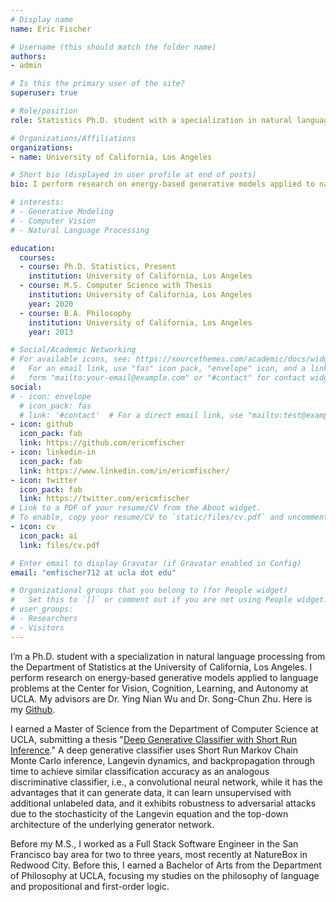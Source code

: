 ```yaml
---
# Display name
name: Eric Fischer

# Username (this should match the folder name)
authors:
- admin

# Is this the primary user of the site?
superuser: true

# Role/position
role: Statistics Ph.D. student with a specialization in natural language processing

# Organizations/Affiliations
organizations:
- name: University of California, Los Angeles

# Short bio (displayed in user profile at end of posts)
bio: I perform research on energy-based generative models applied to natural language processing problems.

# interests:
# - Generative Modeling
# - Computer Vision
# - Natural Language Processing

education:
  courses:
  - course: Ph.D. Statistics, Present
    institution: University of California, Los Angeles
  - course: M.S. Computer Science with Thesis
    institution: University of California, Los Angeles
    year: 2020
  - course: B.A. Philosophy
    institution: University of California, Los Angeles
    year: 2013

# Social/Academic Networking
# For available icons, see: https://sourcethemes.com/academic/docs/widgets/#icons
#   For an email link, use "fas" icon pack, "envelope" icon, and a link in the
#   form "mailto:your-email@example.com" or "#contact" for contact widget.
social:
# - icon: envelope
  # icon_pack: fas
  # link: '#contact'  # For a direct email link, use "mailto:test@example.org".
- icon: github
  icon_pack: fab
  link: https://github.com/ericmfischer
- icon: linkedin-in
  icon_pack: fab
  link: https://www.linkedin.com/in/ericmfischer/
- icon: twitter
  icon_pack: fab
  link: https://twitter.com/ericmfischer
# Link to a PDF of your resume/CV from the About widget.
# To enable, copy your resume/CV to `static/files/cv.pdf` and uncomment the lines below.
- icon: cv
  icon_pack: ai
  link: files/cv.pdf

# Enter email to display Gravatar (if Gravatar enabled in Config)
email: "emfischer712 at ucla dot edu"

# Organizational groups that you belong to (for People widget)
#   Set this to `[]` or comment out if you are not using People widget.
# user_groups:
# - Researchers
# - Visitors
---
```


I’m a Ph.D. student with a specialization in natural language processing from the Department of Statistics at the University of California, Los Angeles. I perform research on energy-based generative models applied to language problems at the Center for Vision, Cognition, Learning, and Autonomy at UCLA. My advisors are Dr. Ying Nian Wu and Dr. Song-Chun Zhu. Here is my [Github](https://www.github.com/EricMFischer).

I earned a Master of Science from the Department of Computer Science at UCLA, submitting a thesis "[Deep Generative Classifier with Short Run Inference](https://escholarship.org/uc/item/8kx4z8qw)." A deep generative classifier uses Short Run Markov Chain Monte Carlo inference, Langevin dynamics, and backpropagation through time to achieve similar classification accuracy as an analogous discriminative classifier, i.e., a convolutional neural network, while it has the advantages that it can generate data, it can learn unsupervised with additional unlabeled data, and it exhibits robustness to adversarial attacks due to the stochasticity of the Langevin equation and the top-down architecture of the underlying generator network.

Before my M.S., I worked as a Full Stack Software Engineer in the San Francisco bay area for two to three years, most recently at NatureBox in Redwood City. Before this, I earned a Bachelor of Arts from the Department of Philosophy at UCLA, focusing my studies on the philosophy of language and propositional and first-order logic.
